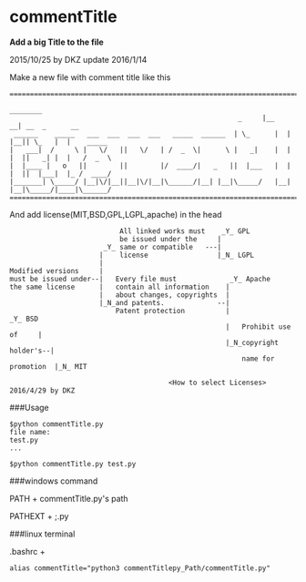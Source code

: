 # commentTitle

**Add a big Title to the file**

2015/10/25 by DKZ update 2016/1/14


Make a new file with comment title like this

```
=================================================================================================
                                                               ________                          
                                                        _     |__    __| __  _      __           
 ______    _____   ___  ___  ___  ___   _____  ______  | \_      |  |   |__|| \_   |  |    _____ 
|   ___|  /     \ |   \/   ||   \/   | /  _  \|      \ |   _|    |  |   |  ||   _| |  |   /  _  \
|  |____ |   o   ||        ||        |/  ____/|   _   ||  |___   |  |   |  ||  |___|  |_ /  ____/
|_______| \_____/ |__|\/|__||__|\/|__|\______/|__| |__|\_____/   |__|   |__|\_____/|____|\______/
=================================================================================================
```

And add license(MIT,BSD,GPL,LGPL,apache) in the head


	                           All linked works must    _Y_ GPL
	                           be issued under the     |
	                       _Y_ same or compatible   ---| 
	                      |    license                 |_N_ LGPL
	                      |
	Modified versions     |
	must be issued under--|   Every file must             _Y_ Apache
	the same license      |   contain all information    |
	                      |   about changes, copyrights  | 
	                      |_N_and patents.             --|         
	                          Patent protection          |                        _Y_ BSD
 	                                                     |   Prohibit use of     |
	                                                     |_N_copyright holder's--|
	                                                         name for promotion  |_N_ MIT
	                                                         
	                                       <How to select Licenses>       2016/4/29 by DKZ


###Usage
```
$python commentTitle.py
file name:
test.py
...

$python commentTitle.py test.py
```

###windows command

PATH + commentTitle.py's path

PATHEXT + ;.py


###linux terminal

.bashrc +

    alias commentTitle="python3 commentTitlepy_Path/commentTitle.py"
